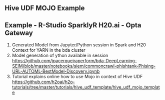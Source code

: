 
## Hive UDF MOJO Example

## Example - R-Studio SparklyR H20.ai  - Opta Gateway 

1. Generated Model from Jupyter/Python session in Spark and H20 Context for YARN in the bda cluster 
2. Model generation of ython available in session https://github.com/jpacerqueiraperform/bda-DeepLearning-SEIM/blob/master/notebooks/siem/commoncrawl-phishtank-Phising-URL-AUTOML-BestModel-Discovery.ipynb
3. Tutorial explains online how to use Mojo in context of Hive UDF https://github.com/h2oai/h2o-tutorials/tree/master/tutorials/hive_udf_template/hive_udf_mojo_template

